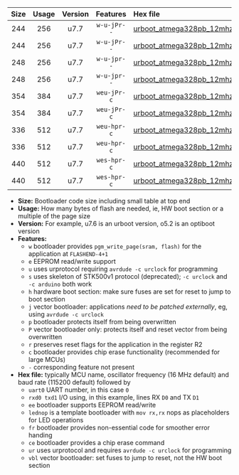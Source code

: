 |Size|Usage|Version|Features|Hex file|
|:-:|:-:|:-:|:-:|:--|
|244|256|u7.7|`w-u-jPr--`|[urboot_atmega328pb_12mhz_500000bps_uart0_rxd0_txd1_lednop_ur_vbl.hex](https://raw.githubusercontent.com/stefanrueger/urboot.hex/main/mcus/atmega328pb/fcpu_12mhz/500000_bps/urboot_atmega328pb_12mhz_500000bps_uart0_rxd0_txd1_lednop_ur_vbl.hex)|
|244|256|u7.7|`w-u-jPr--`|[urboot_atmega328pb_12mhz_500000bps_uart1_rxb4_txb3_lednop_ur_vbl.hex](https://raw.githubusercontent.com/stefanrueger/urboot.hex/main/mcus/atmega328pb/fcpu_12mhz/500000_bps/urboot_atmega328pb_12mhz_500000bps_uart1_rxb4_txb3_lednop_ur_vbl.hex)|
|248|256|u7.7|`w-u-jpr--`|[urboot_atmega328pb_12mhz_500000bps_uart0_rxd0_txd1_lednop_fr_ur_vbl.hex](https://raw.githubusercontent.com/stefanrueger/urboot.hex/main/mcus/atmega328pb/fcpu_12mhz/500000_bps/urboot_atmega328pb_12mhz_500000bps_uart0_rxd0_txd1_lednop_fr_ur_vbl.hex)|
|248|256|u7.7|`w-u-jpr--`|[urboot_atmega328pb_12mhz_500000bps_uart1_rxb4_txb3_lednop_fr_ur_vbl.hex](https://raw.githubusercontent.com/stefanrueger/urboot.hex/main/mcus/atmega328pb/fcpu_12mhz/500000_bps/urboot_atmega328pb_12mhz_500000bps_uart1_rxb4_txb3_lednop_fr_ur_vbl.hex)|
|354|384|u7.7|`weu-jPr-c`|[urboot_atmega328pb_12mhz_500000bps_uart0_rxd0_txd1_ee_lednop_fr_ce_ur_vbl.hex](https://raw.githubusercontent.com/stefanrueger/urboot.hex/main/mcus/atmega328pb/fcpu_12mhz/500000_bps/urboot_atmega328pb_12mhz_500000bps_uart0_rxd0_txd1_ee_lednop_fr_ce_ur_vbl.hex)|
|354|384|u7.7|`weu-jPr-c`|[urboot_atmega328pb_12mhz_500000bps_uart1_rxb4_txb3_ee_lednop_fr_ce_ur_vbl.hex](https://raw.githubusercontent.com/stefanrueger/urboot.hex/main/mcus/atmega328pb/fcpu_12mhz/500000_bps/urboot_atmega328pb_12mhz_500000bps_uart1_rxb4_txb3_ee_lednop_fr_ce_ur_vbl.hex)|
|336|512|u7.7|`weu-hpr-c`|[urboot_atmega328pb_12mhz_500000bps_uart0_rxd0_txd1_ee_lednop_fr_ce_ur.hex](https://raw.githubusercontent.com/stefanrueger/urboot.hex/main/mcus/atmega328pb/fcpu_12mhz/500000_bps/urboot_atmega328pb_12mhz_500000bps_uart0_rxd0_txd1_ee_lednop_fr_ce_ur.hex)|
|336|512|u7.7|`weu-hpr-c`|[urboot_atmega328pb_12mhz_500000bps_uart1_rxb4_txb3_ee_lednop_fr_ce_ur.hex](https://raw.githubusercontent.com/stefanrueger/urboot.hex/main/mcus/atmega328pb/fcpu_12mhz/500000_bps/urboot_atmega328pb_12mhz_500000bps_uart1_rxb4_txb3_ee_lednop_fr_ce_ur.hex)|
|440|512|u7.7|`wes-hpr-c`|[urboot_atmega328pb_12mhz_500000bps_uart0_rxd0_txd1_ee_lednop_fr_ce.hex](https://raw.githubusercontent.com/stefanrueger/urboot.hex/main/mcus/atmega328pb/fcpu_12mhz/500000_bps/urboot_atmega328pb_12mhz_500000bps_uart0_rxd0_txd1_ee_lednop_fr_ce.hex)|
|440|512|u7.7|`wes-hpr-c`|[urboot_atmega328pb_12mhz_500000bps_uart1_rxb4_txb3_ee_lednop_fr_ce.hex](https://raw.githubusercontent.com/stefanrueger/urboot.hex/main/mcus/atmega328pb/fcpu_12mhz/500000_bps/urboot_atmega328pb_12mhz_500000bps_uart1_rxb4_txb3_ee_lednop_fr_ce.hex)|

- **Size:** Bootloader code size including small table at top end
- **Usage:** How many bytes of flash are needed, ie, HW boot section or a multiple of the page size
- **Version:** For example, u7.6 is an urboot version, o5.2 is an optiboot version
- **Features:**
  + `w` bootloader provides `pgm_write_page(sram, flash)` for the application at `FLASHEND-4+1`
  + `e` EEPROM read/write support
  + `u` uses urprotocol requiring `avrdude -c urclock` for programming
  + `s` uses skeleton of STK500v1 protocol (deprecated); `-c urclock` and `-c arduino` both work
  + `h` hardware boot section: make sure fuses are set for reset to jump to boot section
  + `j` vector bootloader: applications *need to be patched externally*, eg, using `avrdude -c urclock`
  + `p` bootloader protects itself from being overwritten
  + `P` vector bootloader only: protects itself and reset vector from being overwritten
  + `r` preserves reset flags for the application in the register R2
  + `c` bootloader provides chip erase functionality (recommended for large MCUs)
  + `-` corresponding feature not present
- **Hex file:** typically MCU name, oscillator frequency (16 MHz default) and baud rate (115200 default) followed by
  + `uart0` UART number, in this case `0`
  + `rxd0 txd1` I/O using, in this example, lines RX `D0` and TX `D1`
  + `ee` bootloader supports EEPROM read/write
  + `lednop` is a template bootloader with `mov rx,rx` nops as placeholders for LED operations
  + `fr` bootloader provides non-essential code for smoother error handing
  + `ce` bootloader provides a chip erase command
  + `ur` uses urprotocol and requires `avrdude -c urclock` for programming
  + `vbl` vector bootloader: set fuses to jump to reset, not the HW boot section
